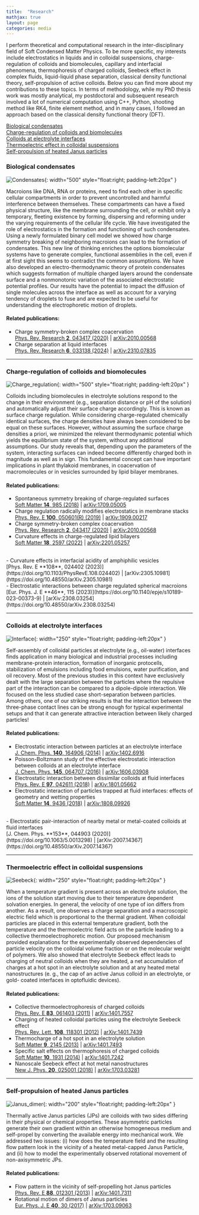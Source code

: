 ```yaml
---
title:  "Research"
mathjax: true
layout: page
categories: media
---
```


I perform theoretical and computational research in the inter-disciplinary field of Soft Condensed Matter Physics. To be more specific, my interests include electrostatics in liquids and in colloidal suspensions, charge-regulation of colloids and biomolecules, capillary and interfacial phenomena, thermophoresis of charged colloids, Seebeck effect in complex fluids, liquid-liquid phase separation, classical density functional theory, self-propulsion of active colloids. Below you can find more about my contributions to these topics. In terms of methodology, while my PhD thesis work was mostly analytical, my postdoctoral and subsequent research involved a lot of numerical computation using C++, Python, shooting method like RK4, finite element method, and in many cases, I followed an approach based on the classical density functional theory (DFT).

[Biological condensates](#biological-condensates)<br>
[Charge-regulation of colloids and biomolecules](#charge-regulation-of-colloids-and-biomolecules)<br>
[Colloids at electrolyte interfaces](#colloids-at-electrolyte-interfaces)<br>
[Thermoelectric effect in colloidal suspensions](#thermoelectric-effect-in-colloidal-suspensions)<br>
[Self-propulsion of heated Janus particles](#self-propulsion-of-heated-janus-particles)

### Biological condensates

![Condensates](/assets/img/Condensate.jpeg){: width="500" style="float:right; padding-left:20px" }

Macroions like DNA, RNA or proteins, need to find each other in specific cellular compartments in order to prevent uncontrolled and harmful interference between themselves. These compartments can have a fixed physical structure, like the membrane surrounding the cell, or exhibit only a temporary, fleeting existence by forming, dispersing and reforming under the varying requirements of the cellular life cycle. We have investigated the role of electrostatics in the formation and functioning of such condensates. Using a newly formulated binary cell model we showed how charge symmetry breaking of neighboring macroions can lead to the formation of condensates. This new line of thinking enriches the options biomolecular systems have to generate complex, functional assemblies in the cell, even if at first sight this seems to contradict the common assumptions. We have also developed an electro-thermodynamic theory of protein condensates which suggests formation of multiple charged layers around the condensate surface and a nonmonotonic variation of the associated electrostatic potential profiles. Our results have the potential to impact the diffusion of single molecules across the interface as well as account for a varying tendency of droplets to fuse and are expected to be useful for understanding the electrophoretic motion of droplets.

#### Related publications:

- Charge symmetry-broken complex coacervation<br>
[Phys. Rev. Research **2**, 043417 (2020)](https://doi.org/10.1103/PhysRevResearch.2.043417) | [arXiv:2010.00568](https://doi.org/10.48550/arXiv.2010.00568)<br>
- Charge separation at liquid interfaces<br>
[Phys. Rev. Research **6**, 033138 (2024)](https://doi.org/10.1103/PhysRevResearch.6.033138) | [arXiv:2310.07835](https://doi.org/10.48550/arXiv.2310.07835)<br>

---
### Charge-regulation of colloids and biomolecules

![Charge_regulation](/assets/img/Charge_regulation.jpeg){: width="500" style="float:right; padding-left:20px" }

Colloids including biomolecules in electrolyte solutions respond to the change in their environment (e.g., separation distance or pH of the solution) and automatically adjust their surface charge accordingly. This is known as surface charge regulation. While considering charge-regulated chemically identical surfaces, the charge densities have always been considered to be equal on these surfaces. However, without assuming the surface charge densities a priori, we minimized the relevant thermodynamic potential which yields the equilibrium state of the system, without any additional assumptions. Our study reveals that, depending upon the parameters of the system, interacting surfaces can indeed become differently charged both in magnitude as well as in sign. This fundamental concept can have important implications in plant thylakoid membranes, in coacervation of macromolecules or in vesicles surrounded by lipid bilayer membranes.

#### Related publications:

- Spontaneous symmetry breaking of charge-regulated surfaces<br>
[Soft Matter **14**, 985 (2018)](https://doi.org/10.1039/C7SM02270K) | [arXiv:1709.05005](https://doi.org/10.48550/arXiv.1709.05005)<br>
- Charge regulation radically modifies electrostatics in membrane stacks<br>
[Phys. Rev. E **100**, 050601(R) (2019)](https://doi.org/10.1103/PhysRevE.100.050601) | [arXiv:1909.00217](https://doi.org/10.48550/arXiv.1909.00217)<br>
- Charge symmetry-broken complex coacervation<br>
[Phys. Rev. Research **2**, 043417 (2020)](https://doi.org/10.1103/PhysRevResearch.2.043417) | [arXiv:2010.00568](https://doi.org/10.48550/arXiv.2010.00568)<br>
- Curvature effects in charge-regulated lipid bilayers<br>
[Soft Matter **18**, 2597 (2022)](https://doi.org/10.1039/D1SM01665B) | [arXiv:2201.05257](https://doi.org/10.48550/arXiv.2201.05257)
<br>
- Curvature effects in interfacial acidity of amphiphilic vesicles<br>
[Phys. Rev. E **108**, 024402 (2023)](https://doi.org/10.1103/PhysRevE.108.024402) | [arXiv:2305.10981](https://doi.org/10.48550/arXiv.2305.10981)<br>
- Electrostatic interactions between charge regulated spherical macroions<br>
[Eur. Phys. J. E **46**, 115 (2023)](https://doi.org/10.1140/epje/s10189-023-00373-9) | [arXiv:2308.03254](https://doi.org/10.48550/arXiv.2308.03254)<br>

---
### Colloids at electrolyte interfaces

![Interface](/assets/img/Interface.jpeg){: width="250" style="float:right; padding-left:20px" }

Self-assembly of colloidal particles at electrolyte (e.g., oil-water) interfaces finds application in many biological and industrial processes including membrane-protein interaction, formation of inorganic protocells, stabilization of emulsions including food emulsions, water purification, and oil recovery. Most of the previous studies in this context have exclusively dealt with the large separation between the particles where the repulsive part of the interaction can be compared to a dipole-dipole interaction. We focused on the less studied case short-separation between particles. Among others, one of our striking results is that the interaction between the three-phase contact lines can be strong enough for typical experimental setups and that it can generate attractive interaction between likely charged particles!

#### Related publications:

- Electrostatic interaction between particles at an electrolyte interface<br>
[J. Chem. Phys. **140**, 164906 (2014)](https://doi.org/10.1063/1.4872240) | [arXiv:1402.6916](https://doi.org/10.48550/arXiv.1402.6916)<br>
- Poisson-Boltzmann study of the effective electrostatic interaction between colloids at an electrolyte interface<br>
[J. Chem. Phys. **145**, 064707 (2016)](https://doi.org/10.1063/1.4960623) | [arXiv:1606.03908](https://doi.org/10.48550/arXiv.1606.03908)<br>
- Electrostatic interaction between dissimilar colloids at fluid interfaces<br>
[Phys. Rev. E **97**, 042611 (2018)](https://doi.org/10.1103/PhysRevE.97.042611) | [arXiv:1801.05662](https://doi.org/10.48550/arXiv.1801.05662)<br>
- Electrostatic interaction of particles trapped at fluid interfaces: effects of geometry and wetting properties<br>
[Soft Matter **14**, 9436 (2018)](https://doi.org/10.1039/C8SM01765D) | [arXiv:1808.09926](https://doi.org/10.48550/arXiv.1808.09926)
<br>
- Electrostatic pair-interaction of nearby metal or metal-coated colloids at fluid interfaces<br>
[J. Chem. Phys. **153**, 044903 (2020)](https://doi.org/10.1063/5.0013298) | [arXiv:2007.14367](https://doi.org/10.48550/arXiv.2007.14367)<br>

---
### Thermoelectric effect in colloidal suspensions

![Seebeck](/assets/img/Seebeck.jpeg){: width="250" style="float:right; padding-left:20px" }

When a temperature gradient is present across an electrolyte solution, the ions of the solution start moving due to their temperature dependent solvation energies. In general, the velocity of one type of ion differs from another. As a result, one observes a charge separation and a macroscopic electric field which is proportional to the thermal gradient. When colloidal particles are placed in this external temperature gradient, both the temperature and the thermoelectric field acts on the particle leading to a collective thermoelectrophoretic motion. Our proposed mechanism provided explanations for the experimentally observed dependencies of particle velocity on the colloidal volume fraction or on the molecular weight of polymers. We also showed that electrolyte Seebeck effect leads to charging of neutral colloids when they are heated, a net accumulation of charges at a hot spot in an electrolyte solution and at any heated metal nanostructures (e. g., the cap of an active Janus colloid in an electrolyte, or gold- coated interfaces in optofluidic devices). 

#### Related publications:

- Collective thermoelectrophoresis of charged colloids<br>
[Phys. Rev. E **83**, 061403 (2011)](https://doi.org/10.1103/PhysRevE.83.061403) | [arXiv:1401.7557](https://doi.org/10.48550/arXiv.1401.7557)<br>
- Charging of heated colloidal particles using the electrolyte Seebeck effect<br>
[Phys. Rev. Lett. **108**, 118301 (2012)](https://doi.org/10.1103/PhysRevLett.108.118301) | [arXiv:1401.7439](https://doi.org/10.48550/arXiv.1401.7439)<br>
- Thermocharge of a hot spot in an electrolyte solution<br>
[Soft Matter **9**, 2145 (2013)](https://doi.org/10.1039/C2SM26680F) | [arXiv:1401.7493](https://doi.org/10.48550/arXiv.1401.7493)<br>
- Specific salt effects on thermophoresis of charged colloids<br>
[Soft Matter **10**, 1931 (2014)](https://doi.org/10.1039/C3SM52779D) | [arXiv:1401.7242](https://doi.org/10.48550/arXiv.1401.7242)<br>
- Nanoscale Seebeck effect at hot metal nanostructures<br>
[New J. Phys. **20**, 025001 (2018)](https://doi.org/10.1088/1367-2630/aaa266) | [arXiv:1703.03281](https://doi.org/10.48550/arXiv.1703.03281)<br>

---
### Self-propulsion of heated Janus particles

![Janus_dimer](/assets/img/Janus_dimer.jpeg){: width="200" style="float:right; padding-left:20px" }

Thermally active Janus particles (JPs) are colloids with two sides differing in their physical or chemical properties. These asymmetric particles generate their own gradient within an otherwise homogeneous medium and self-propel by converting the available energy into mechanical work. We addressed two issues: (i) how does the temperature field and the resulting flow pattern look in the vicinity of a heated metal-capped Janus Particle, and (ii) how to model the experimentally observed rotational movement of non-axisymmetric JPs.

#### Related publications:

- Flow pattern in the vicinity of self-propelling hot Janus particles<br>
[Phys. Rev. E **88**, 012301 (2013)](https://doi.org/10.1103/PhysRevE.88.012301) | [arXiv:1401.7311](https://doi.org/10.48550/arXiv.1401.7311)<br>
- Rotational motion of dimers of Janus particles<br>
[Eur. Phys. J. E **40**, 30 (2017)](https://doi.org/10.1140/epje/i2017-11518-4) | [arXiv:1703.09063](https://doi.org/10.48550/arXiv.1703.09063)<br>
